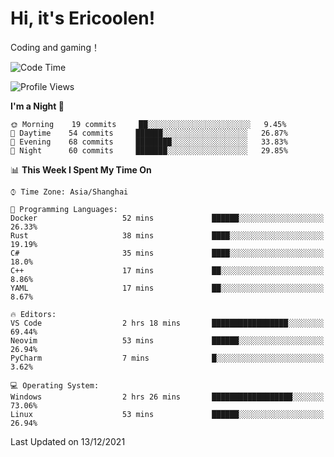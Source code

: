 # Hi, it's Ericoolen!
Coding and gaming！

<!--START_SECTION:waka-->
![Code Time](http://img.shields.io/badge/Code%20Time-133%20hrs%2017%20mins-blue)

![Profile Views](http://img.shields.io/badge/Profile%20Views-2-blue)

**I'm a Night 🦉** 

```text
🌞 Morning    19 commits     ██░░░░░░░░░░░░░░░░░░░░░░░   9.45% 
🌆 Daytime    54 commits     ██████░░░░░░░░░░░░░░░░░░░   26.87% 
🌃 Evening    68 commits     ████████░░░░░░░░░░░░░░░░░   33.83% 
🌙 Night      60 commits     ███████░░░░░░░░░░░░░░░░░░   29.85%

```


📊 **This Week I Spent My Time On** 

```text
⌚︎ Time Zone: Asia/Shanghai

💬 Programming Languages: 
Docker                   52 mins             ██████░░░░░░░░░░░░░░░░░░░   26.33% 
Rust                     38 mins             ████░░░░░░░░░░░░░░░░░░░░░   19.19% 
C#                       35 mins             ████░░░░░░░░░░░░░░░░░░░░░   18.0% 
C++                      17 mins             ██░░░░░░░░░░░░░░░░░░░░░░░   8.86% 
YAML                     17 mins             ██░░░░░░░░░░░░░░░░░░░░░░░   8.67%

🔥 Editors: 
VS Code                  2 hrs 18 mins       █████████████████░░░░░░░░   69.44% 
Neovim                   53 mins             ██████░░░░░░░░░░░░░░░░░░░   26.94% 
PyCharm                  7 mins              █░░░░░░░░░░░░░░░░░░░░░░░░   3.62%

💻 Operating System: 
Windows                  2 hrs 26 mins       ██████████████████░░░░░░░   73.06% 
Linux                    53 mins             ██████░░░░░░░░░░░░░░░░░░░   26.94%

```


 Last Updated on 13/12/2021
<!--END_SECTION:waka-->

